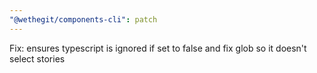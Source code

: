 ```yaml
---
"@wethegit/components-cli": patch
---
```


Fix: ensures typescript is ignored if set to false and fix glob so it doesn't select stories
